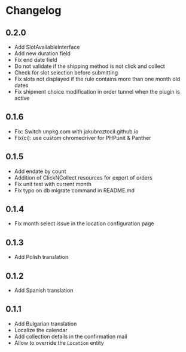 # Changelog

## 0.2.0

* Add SlotAvailableInterface
* Add new duration field
* Fix end date field
* Do not validate if the shipping method is not click and collect
* Check for slot selection before submitting
* Fix slots not displayed if the rule contains more than one month old dates
* Fix shipment choice modification in order tunnel when the plugin is active

## 0.1.6

* Fix: Switch unpkg.com with jakubroztocil.github.io
* Fix(ci): use custom chromedriver for PHPunit & Panther

## 0.1.5

* Add endate by count
* Addition of ClickNCollect resources for export of orders
* Fix unit test with current month
* Fix typo on db migrate command in README.md

## 0.1.4

* Fix month select issue in the location configuration page

## 0.1.3

* Add Polish translation

## 0.1.2

* Add Spanish translation

## 0.1.1

* Add Bulgarian translation
* Localize the calendar
* Add collection details in the confirmation mail
* Allow to override the `Location` entity
